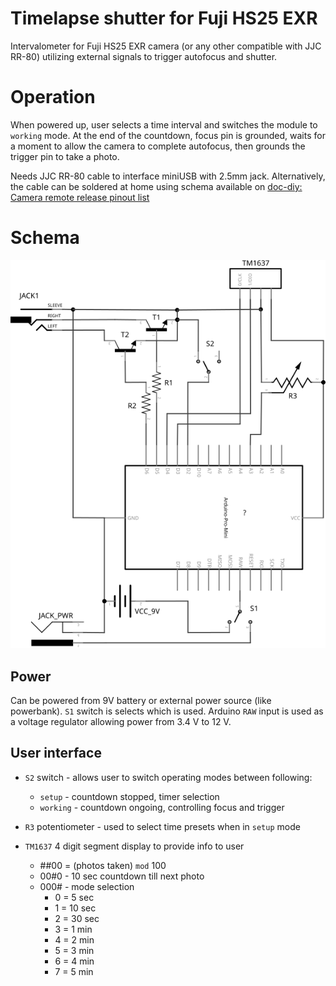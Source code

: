 # Timelapse shutter for Fuji HS25 EXR
Intervalometer for Fuji HS25 EXR camera (or any other compatible with JJC RR-80) utilizing external signals to trigger autofocus and shutter.

# Operation
When powered up, user selects a time interval and switches the module to `working` mode. At the end of the countdown, focus pin is grounded, waits for a moment to allow the camera to complete autofocus, then grounds the trigger pin to take a photo.

Needs JJC RR-80 cable to interface miniUSB with 2.5mm jack. Alternatively, the cable can be soldered at home using schema available on [doc-diy: Camera remote release pinout list](http://www.doc-diy.net/photo/remote_pinout/index.php)

# Schema
<p align="center"><img src="schema.svg" width="600px" alt="Electronics schema"></p>

## Power
Can be powered from 9V battery or external power source (like powerbank). `S1` switch is selects which is used. Arduino `RAW` input is used as a voltage regulator allowing power from 3.4 V to 12 V.

## User interface
- `S2` switch - allows user to switch operating modes between following:
  - `setup` - countdown stopped, timer selection
  - `working` - countdown ongoing, controlling focus and trigger

- `R3` potentiometer - used to select time presets when in `setup` mode

- `TM1637` 4 digit segment display to provide info to user
  - ##00 = (photos taken) `mod` 100
  - 00#0 - 10 sec countdown till next photo
  - 000# - mode selection
    - 0 = 5 sec
    - 1 = 10 sec
    - 2 = 30 sec
    - 3 = 1 min
    - 4 = 2 min
    - 5 = 3 min
    - 6 = 4 min
    - 7 = 5 min


